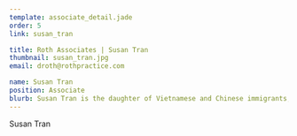 ```yaml
---
template: associate_detail.jade
order: 5
link: susan_tran

title: Roth Associates | Susan Tran
thumbnail: susan_tran.jpg
email: droth@rothpractice.com

name: Susan Tran
position: Associate
blurb: Susan Tran is the daughter of Vietnamese and Chinese immigrants, and the first in her family to become a lawyer.  
---
```


<div class="associate_detail">
    Susan Tran
</div>




